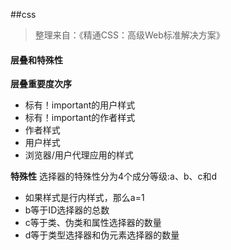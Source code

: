 ##css
> 整理来自：《精通CSS：高级Web标准解决方案》

#### 层叠和特殊性

<b>层叠重要度次序</b>
- 标有！important的用户样式
- 标有！important的作者样式
- 作者样式
- 用户样式
- 浏览器/用户代理应用的样式

<b>特殊性</b>
选择器的特殊性分为4个成分等级:a、b、c和d
- 如果样式是行内样式，那么a=1
- b等于ID选择器的总数
- c等于类、伪类和属性选择器的数量
- d等于类型选择器和伪元素选择器的数量
